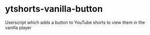 # ytshorts-vanilla-button
Userscript which adds a button to YouTube shorts to view them in the vanilla player
